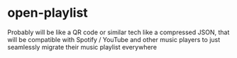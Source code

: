 # open-playlist
Probably will be like a QR code or similar tech like a compressed JSON, that will be compatible with Spotify / YouTube and other music players to just seamlessly migrate their music playlist everywhere 
